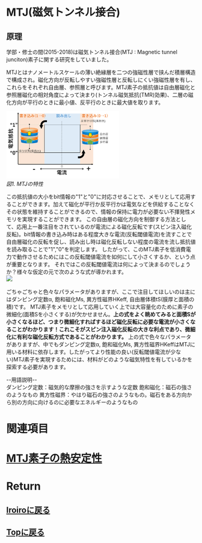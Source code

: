# MTJ(磁気トンネル接合)
## 原理

学部・修士の間(2015-2018)は磁気トンネル接合(MTJ : Magnetic tunnel junciton)素子に関する研究をしていました。

MTJとはナノメートルスケールの薄い絶縁層を二つの強磁性層で挟んだ積層構造で構成され。磁化方向が反転しやすい強磁性層と反転しにくい強磁性層を有し、これらをそれぞれ自由層、参照層と呼びます。MTJ素子の抵抗値は自由層磁化と参照層磁化の相対角度によって決まり(トンネル磁気抵抗(TMR)効果)、二層の磁化方向が平行のときに最小値、反平行のときに最大値を取ります。

<p>
<img src="./MTJ.png" width="300px" title="mtj"><br>
<em>図1. MTJの特性</em>
</p>

この抵抗値の大小をbit情報の"1"と"0"に対応させることで、メモリとして応用することができます。加えて磁化が平行か反平行かは電気などを供給することなくその状態を維持することができるので、情報の保持に電力が必要ない不揮発性メモリを実現することができます。
この自由層の磁化方向を制御する方法として、応用上一番注目をされているのが電流による磁化反転です(スピン注入磁化反転)。bit情報の書き込み時はある程度大きな電流(反転閾値電流)を流すことで自由層磁化の反転を促し、読み出し時は磁化反転しない程度の電流を流し抵抗値を読み取ることで"1","0"を判定します。
したがって、このMTJ素子を低消費電力で動作させるためにはこの反転閾値電流を如何にして小さくするか、という点が重要となります。
それではこの反転閾値電流は何によって決まるのでしょうか？様々な仮定の元で次のような式が導かれます。<br>
<img src="https://latex.codecogs.com/gif.latex?\bg_black&space;\fn_cs&space;{\color{Green}&space;I_{\rm&space;C0}=\alpha\frac{\gamma&space;e}{\mu&space;_{\rm&space;B}g(\theta)}M_{\rm&space;S}(H^{\rm&space;eff}_K&space;\pm&space;H_{\rm&space;str})tS}"><br> 

ごちゃごちゃと色々なパラメータがありますが、ここで注目してほしいのは主にはダンピング定数α, 飽和磁化Ms, 異方性磁界HKeff, 自由層体積tS(膜厚と面積の積)です。
MTJ素子をメモリとして応用していく上では大容量化のために素子の微細化(面積Sを小さくする)が欠かせません。<b>上の式をよく眺めてみると面積Sが小さくなるほど、つまり微細化すればするほど磁化反転に必要な電流が小さくなることがわかります！これこそがスピン注入磁化反転の大きな利点であり、微細化に有利な磁化反転方式であることがわかります。</b>
上の式で色々なパラメータがありますが、中でもダンピング定数α, 飽和磁化Ms, 異方性磁界HKeffはMTJに用いる材料に依存します。したがってより性能の良い(反転閾値電流が少ない)MTJ素子を実現するためには、材料がどのような磁気特性を有しているかを探索する必要があります。

--用語説明--<br>
ダンピング定数：磁気的な摩擦の強さを示すような定数
飽和磁化：磁石の強さのようなもの
異方性磁界：やはり磁石の強さのようなもの。磁石をある方向から別の方向に向けるのに必要なエネルギーのようなもの

# 関連項目
# [MTJ素子の熱安定性](./thermal.md)

# Return
## [Iroiroに戻る](../iroiro.md)
## [Topに戻る](https://motoyashinozaki.github.io/minidora/)